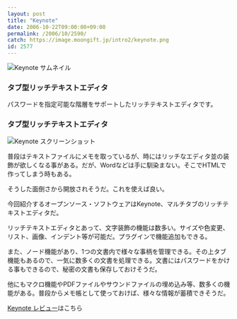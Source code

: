 ```yaml
---
layout: post
title: "Keynote"
date: 2006-10-22T09:00:00+09:00
permalink: /2006/10/2590/
catch: https://image.moongift.jp/intro2/keynote.png
id: 2577
---
```

 ![Keynote サムネイル](https://image.moongift.jp/intro2/keynote.t.png "Keynote サムネイル")
  

### タブ型リッチテキストエディタ
  
パスワードを指定可能な階層をサポートしたリッチテキストエディタです。  
<!--more-->  

### タブ型リッチテキストエディタ
  

![Keynote スクリーンショット](https://image.moongift.jp/intro2/keynote.png "Keynote スクリーンショット")

  

普段はテキストファイルにメモを取っているが、時にはリッチなエディタ並の装飾が欲しくなる事がある。だが、Wordなどは手に馴染まない。そこでHTMLで作ってしまう時もある。

  

そうした面倒さから開放されそうだ。これを使えば良い。

  

今回紹介するオープンソース・ソフトウェアはKeynote、マルチタブのリッチテキストエディタだ。

  

リッチテキストエディタとあって、文字装飾の機能は数多い。サイズや色変更、リスト、画像、インデント等が可能だ。プラグインで機能追加もできる。

  

また、ノード機能があり、1つの文書内で様々な事柄を管理できる。その上タブ機能もあるので、一気に数多くの文書を処理できる。文書にはパスワードをかける事もできるので、秘密の文書も保存しておけそうだ。

  

他にもマクロ機能やPDFファイルやサウンドファイルの埋め込み等、数多くの機能がある。普段からメモ帳として使っておけば、様々な情報が蓄積できそうだ。

  

[Keynote レビュー](http://oss.moongift.jp/review/i-2591.html)はこちら

